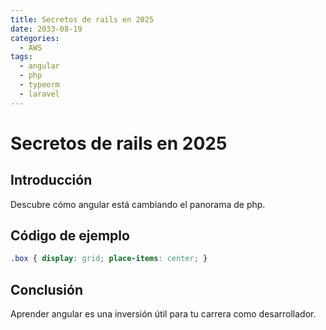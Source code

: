 ```yaml
---
title: Secretos de rails en 2025
date: 2033-08-19
categories:
  - AWS
tags:
  - angular
  - php
  - typeorm
  - laravel
---
```


# Secretos de rails en 2025

## Introducción

Descubre cómo angular está cambiando el panorama de php.

## Código de ejemplo

```css
.box { display: grid; place-items: center; }
```

## Conclusión

Aprender angular es una inversión útil para tu carrera como desarrollador.